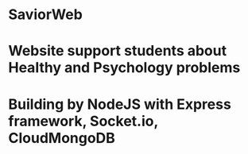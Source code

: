 # SaviorWeb
# Website support students about Healthy and Psychology problems
# Building by NodeJS with Express framework, Socket.io, CloudMongoDB

